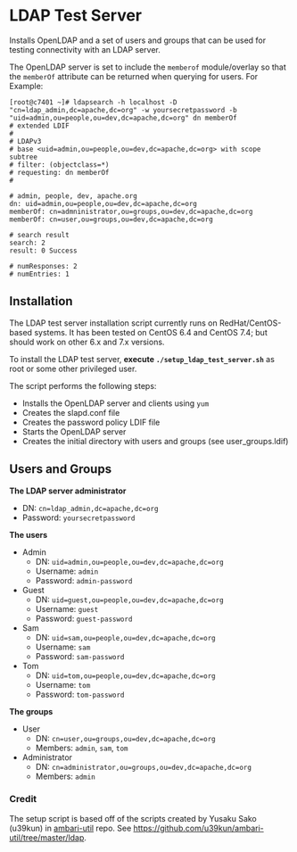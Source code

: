# LDAP Test Server

Installs OpenLDAP and a set of users and groups that can be used for testing connectivity with an 
LDAP server. 

The OpenLDAP server is set to include the `memberof` module/overlay so that the `memberOf` attribute 
can be returned when querying for users. For Example:
```
[root@c7401 ~]# ldapsearch -h localhost -D "cn=ldap_admin,dc=apache,dc=org" -w yoursecretpassword -b "uid=admin,ou=people,ou=dev,dc=apache,dc=org" dn memberOf
# extended LDIF
#
# LDAPv3
# base <uid=admin,ou=people,ou=dev,dc=apache,dc=org> with scope subtree
# filter: (objectclass=*)
# requesting: dn memberOf
#

# admin, people, dev, apache.org
dn: uid=admin,ou=people,ou=dev,dc=apache,dc=org
memberOf: cn=admninistrator,ou=groups,ou=dev,dc=apache,dc=org
memberOf: cn=user,ou=groups,ou=dev,dc=apache,dc=org

# search result
search: 2
result: 0 Success

# numResponses: 2
# numEntries: 1
```

## Installation
The LDAP test server installation script currently runs on RedHat/CentOS-based systems. It has been 
tested on CentOS 6.4 and CentOS 7.4; but should work on other 6.x and 7.x versions. 
 
To install the LDAP test server, **execute `./setup_ldap_test_server.sh`** as root or some other 
privileged user.  

The script performs the following steps:
* Installs the OpenLDAP server and clients using `yum`
* Creates the slapd.conf file
* Creates the password policy LDIF file
* Starts the OpenLDAP server
* Creates the initial directory with users and groups (see user_groups.ldif)

## Users and Groups
**The LDAP server administrator**
* DN: `cn=ldap_admin,dc=apache,dc=org`
* Password: `yoursecretpassword`

**The users**
* Admin
  * DN: `uid=admin,ou=people,ou=dev,dc=apache,dc=org`
  * Username: `admin`
  * Password: `admin-password`
* Guest
  * DN: `uid=guest,ou=people,ou=dev,dc=apache,dc=org`
  * Username: `guest`
  * Password: `guest-password`
* Sam
  * DN: `uid=sam,ou=people,ou=dev,dc=apache,dc=org`
  * Username: `sam`
  * Password: `sam-password`
* Tom
  * DN: `uid=tom,ou=people,ou=dev,dc=apache,dc=org`
  * Username: `tom`
  * Password: `tom-password`
  
**The groups**
* User
  * DN: `cn=user,ou=groups,ou=dev,dc=apache,dc=org`
  * Members: `admin`, `sam`, `tom`
* Administrator
  * DN: `cn=administrator,ou=groups,ou=dev,dc=apache,dc=org`
  * Members: `admin`

### Credit
The setup script is based off of the scripts created by Yusaku Sako (u39kun) in 
[ambari-util](https://github.com/u39kun/ambari-util) repo. 
See https://github.com/u39kun/ambari-util/tree/master/ldap.
 
